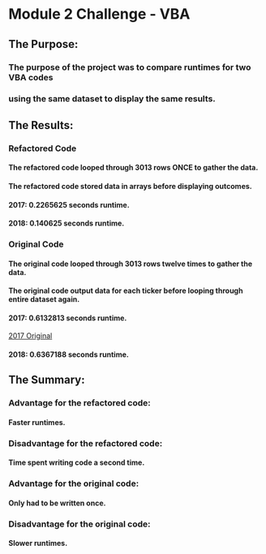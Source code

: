 # Module 2 Challenge - VBA

## The Purpose:

###   The purpose of the project was to compare runtimes for two VBA codes
###   using the same dataset to display the same results.

## The Results:

###   Refactored Code

####    The refactored code looped through 3013 rows **ONCE** to gather the data.
####    The refactored code stored data in arrays before displaying outcomes.

####    2017: 0.2265625 seconds runtime.
####    2018: 0.140625 seconds runtime.

###   Original Code

####    The original code looped through 3013 rows twelve times to gather the data.
####    The original code output data for each ticker before looping through entire dataset again.

####    2017: 0.6132813 seconds runtime.

[2017 Original](Resources/Original%202017.PNG)

####    2018: 0.6367188 seconds runtime.

## The Summary:

###   Advantage for the refactored code:
####    Faster runtimes.
###   Disadvantage for the refactored code:
####    Time spent writing code a second time.

###   Advantage for the original code:
####    Only had to be written once.
###   Disadvantage for the original code:
####    Slower runtimes.
